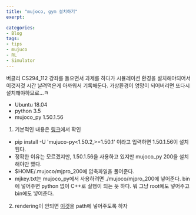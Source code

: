 ```yaml
---
title: "mujoco, gym 설치하기"
exerpt: 

categories:
- Blog
tags:
- tips
- mujuco
- RL
- Simulator
---
```




버클리 CS294_112 강좌를 들으면서 과제를 하다가 시뮬레이션 환경을 설치해야되어서 이것저것 시간 날려먹은게 아까워서 기록해둔다. 가상환경이 엉망이 되어버리면 또다시 설치해야하므로...ㅋ



* Ubuntu 18.04
* python 3.5
* mujoco_py 1.50.1.56



1.  기본적인 내용은 [링크](https://github.com/reinforcement-learning-kr/pg_travel/wiki/Installing-Mujoco-py-on-Linux)에서 확인
   * pip install -U 'mujuco-py<1.50.2,>=1.50.1' 이라고 입력하면 1.50.1.56이 설치된다.
   * 정확한 이유는 모르겠지만, 1.50.1.56을 사용하고 있지만 mujoco_py 200을 설치해야만 했다.
   * $HOME/.mujoco/mjpro_200에 압축파일을 풀어준다.
   * mjkey.txt는 mujoco_py에서 사용하려면 ./mujoco/mjpro_200에 넣어준다. bin에 넣어주면 python 없이 C++로 실행이 되는 듯 하다. 뭐 그냥 root에도 넣어주고 bin에도 넣어준다.
   
2. rendering이 안되면 [이것](https://github.com/openai/mujoco-py/issues/268)을 path에 넣어주도록 하자
  










